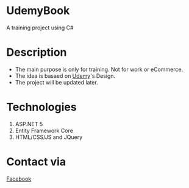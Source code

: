 # UdemyBook
A training project using C#

# Description
- The main purpose is only for training. Not for work or eCommerce.
- The idea is basaed on [Udemy](https://www.udemy.com/)'s Design.
- The project will be updated later.

# Technologies
1. ASP.NET 5
2. Entity Framework Core
3. HTML/CSS/JS and JQuery

# Contact via
[Facebook](https://facebook.com/mavisphung43)
